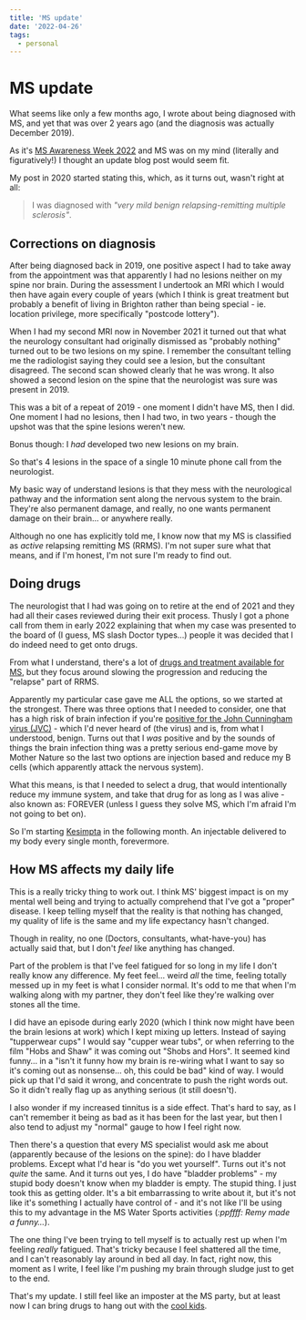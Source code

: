 ```yaml
---
title: 'MS update'
date: '2022-04-26'
tags:
  - personal
---
```


# MS update

What seems like only a few months ago, I wrote about being diagnosed with MS, and yet that was over 2 years ago (and the diagnosis was actually December 2019).

As it's [MS Awareness Week 2022](https://www.mssociety.org.uk/get-involved/ms-awareness-week) and MS was on my mind (literally and figuratively!) I thought an update blog post would seem fit.

My post in 2020 started stating this, which, as it turns out, wasn't right at all:

> I was diagnosed with _"very mild benign relapsing-remitting multiple sclerosis"_.

<!--more-->

## Corrections on diagnosis

After being diagnosed back in 2019, one positive aspect I had to take away from the appointment was that apparently I had no lesions neither on my spine nor brain. During the assessment I undertook an MRI which I would then have again every couple of years (which I think is great treatment but probably a benefit of living in Brighton rather than being special - ie. location privilege, more specifically "postcode lottery").

When I had my second MRI now in November 2021 it turned out that what the neurology consultant had originally dismissed as "probably nothing" turned out to be two lesions on my spine. I remember the consultant telling me the radiologist saying they could see a lesion, but the consultant disagreed. The second scan showed clearly that he was wrong. It also showed a second lesion on the spine that the neurologist was sure was present in 2019.

This was a bit of a repeat of 2019 - one moment I didn't have MS, then I did. One moment I had no lesions, then I had two, in two years - though the upshot was that the spine lesions weren't new.

Bonus though: I _had_ developed two new lesions on my brain.

So that's 4 lesions in the space of a single 10 minute phone call from the neurologist.

My basic way of understand lesions is that they mess with the neurological pathway and the information sent along the nervous system to the brain. They're also permanent damage, and really, no one wants permanent damage on their brain… or anywhere really.

Although no one has explicitly told me, I know now that my MS is classified as _active_ relapsing remitting MS (RRMS). I'm not super sure what that means, and if I'm honest, I'm not sure I'm ready to find out.

## Doing drugs

The neurologist that I had was going on to retire at the end of 2021 and they had all their cases reviewed during their exit process. Thusly I got a phone call from them in early 2022 explaining that when my case was presented to the board of (I guess, MS slash Doctor types…) people it was decided that I do indeed need to get onto drugs.

From what I understand, there's a lot of [drugs and treatment available for MS](https://www.mssociety.org.uk/about-ms/treatments-and-therapies), but they focus around slowing the progression and reducing the "relapse" part of RRMS.

Apparently my particular case gave me ALL the options, so we started at the strongest. There was three options that I needed to consider, one that has a high risk of brain infection if you're [positive for the John Cunningham virus (JVC)](https://mstrust.org.uk/a-z/jc-virus-and-pml) - which I'd never heard of (the virus) and is, from what I understood, benign. Turns out that I _was_ positive and by the sounds of things the brain infection thing was a pretty serious end-game move by Mother Nature so the last two options are injection based and reduce my B cells (which apparently attack the nervous system).

What this means, is that I needed to select a drug, that would intentionally reduce my immune system, and take that drug for as long as I was alive - also known as: FOREVER (unless I guess they solve MS, which I'm afraid I'm not going to bet on).

So I'm starting [Kesimpta](https://www.mssociety.org.uk/about-ms/treatments-and-therapies/disease-modifying-therapies/ofatumumab-kesimpta) in the following month. An injectable delivered to my body every single month, forevermore.

## How MS affects my daily life

This is a really tricky thing to work out. I think MS' biggest impact is on my mental well being and trying to actually comprehend that I've got a "proper" disease. I keep telling myself that the reality is that nothing has changed, my quality of life is the same and my life expectancy hasn't changed.

Though in reality, no one (Doctors, consultants, what-have-you) has actually said that, but I don't _feel_ like anything has changed.

Part of the problem is that I've feel fatigued for so long in my life I don't really know any difference. My feet feel… weird _all_ the time, feeling totally messed up in my feet is what I consider normal. It's odd to me that when I'm walking along with my partner, they don't feel like they're walking over stones all the time.

I did have an episode during early 2020 (which I think now might have been the brain lesions at work) which I kept mixing up letters. Instead of saying "tupperwear cups" I would say "cupper wear tubs", or when referring to the film "Hobs and Shaw" it was coming out "Shobs and Hors". It seemed kind funny… in a "isn't it funny how my brain is re-wiring what I want to say so it's coming out as nonsense… oh, this could be bad" kind of way. I would pick up that I'd said it wrong, and concentrate to push the right words out. So it didn't really flag up as anything serious (it still doesn't).

I also wonder if my increased tinnitus is a side effect. That's hard to say, as I can't remember it being as bad as it has been for the last year, but then I also tend to adjust my "normal" gauge to how I feel right now.

Then there's a question that every MS specialist would ask me about (apparently because of the lesions on the spine): do I have bladder problems. Except what I'd hear is "do you wet yourself". Turns out it's not _quite_ the same. And it turns out yes, I do have "bladder problems" - my stupid body doesn't know when my bladder is empty. The stupid thing. I just took this as getting older. It's a bit embarrassing to write about it, but it's not like it's something I actually have control of - and it's not like I'll be using this to my advantage in the MS Water Sports activities (_:ppffff: Remy made a funny…_).

The one thing I've been trying to tell myself is to actually rest up when I'm feeling _really_ fatigued. That's tricky because I feel shattered all the time, and I can't reasonably lay around in bed all day. In fact, right now, this moment as I write, I feel like I'm pushing my brain through sludge just to get to the end.

That's my update. I still feel like an imposter at the MS party, but at least now I can bring drugs to hang out with the [cool kids](https://brucelawson.co.uk/).
